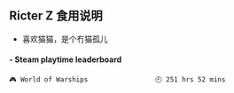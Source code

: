 ## Ricter Z 食用说明
- 喜欢猫猫，是个冇猫孤儿

<!-- steam-box start -->
#### - Steam playtime leaderboard
```text
🎮 World of Warships                 🕘 251 hrs 52 mins
```
<!-- Powered by https://github.com/YouEclipse/steam-box . -->
<!-- steam-box end -->
